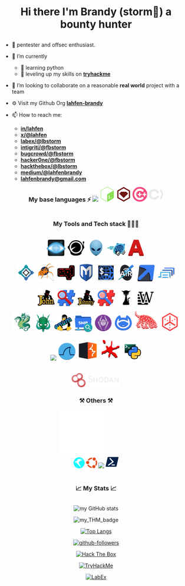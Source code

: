 <!--
get icon list here
https://github.com/tandpfun/skill-icons?tab=readme-ov-file#icons-list
-->

<h1 align="center" style="display: inline-block; margin: 1rem auto">
 Hi there  I'm Brandy (storm🎃) a bounty hunter
</h1>

- 🔭 pentester and offsec enthusiast.

- 🧠 I’m currently
  - 🦀 learning python
  - 🚀 leveling up my skills on **[tryhackme](https://tryhackme.com/p/Lbstorm)**

- 👯 I’m looking to collaborate on a reasonable **real world** project with a team
<!-- - 🤔 I’m looking for help with ... -->
- ⚙️ Visit my Github Org **[lahfen-brandy](https://github.com/lahfen-brandy)**

- 📫 How to reach me:
  - **[in/lahfen](https://www.linkedin.com/in/lahfen-brandy-82a296353/)**
  - **[x/@lahfen](https://x.com/LahfenB34295)**
  - **[labex/@lbstorm](https://labex.io/users/lb-storm-38355818)**
  - **[intigriti/@fbstorm](https://app.intigriti.com/researcher/profile/fbstorm)**
  - **[bugcrowd/@fbstorm](https://bugcrowd.com/h/fbstorm)**
  - **[hacker0ne/@fbstorm](https://hackerone.com/fbstorma)**
  - **[hackthebox/@lbstorm](https://app.hackthebox.com/users/2388971)**
  - **[medium/@lahfenbrandy](https://medium.com/@lahfenbrandy)**
  - **<lahfenbrandy@gmail.com>**

<!-- - 😄 Pronouns: He/Him -->
<!-- - ⚡⚡ Fun fact:  -->

<!--
cool flowery effect
<img align="left" src="https://user-images.githubusercontent.com/65187002/144930161-2f783401-8d27-4fdf-a2f7-cc0ba32f1f1f.gif" width="30%" style="display:inline;">
<img align="right" src="https://user-images.githubusercontent.com/65187002/144930161-2f783401-8d27-4fdf-a2f7-cc0ba32f1f1f.gif" width="30%" style="display:inline;">
-->

<div align="center">
  <h3 style="display: inline-block">
    My base languages ⚡
  </h3>

  <img src="https://skillicons.dev/icons?i=py" width="9%"/>
  <img src="./Languages/image-4.png" width="8%">
  <img src="./Languages/image-6.png" width="8%">
  <img src="./Languages/image-7.png" width="8%">
  <img src="./Languages/image-8.png" width="8%">
</div>

<div align="center">
  <h3 style="display: inline-block">
    My Tools and Tech stack 👨🏻‍💻
  </h3>

  <img src="./Tools/nmap-logo.svg" width="10%" /> <img src="./Tools/subfinder-logo.svg" width="10%"/> <img src="./Tools/nikto-logo.svg" width="10%" /> <img src="./Tools/gobuster-logo.svg" width="10%" /> <img src="./Tools/amass-logo.svg" width="10%" />
  <br />
  
<img src="./Tools/dirsearch-logo.svg" width="10%" /> <img src="./Tools/exploitdb-logo.svg" width="10%" /> <img src="./Tools/sqlmap-logo.svg" width="10%" /> <img src="./Tools/metasploit-logo.svg" width="10%" /> <img src="./Tools/webshells-logo.svg" width="10%" /> <img src="./Tools/aircrack-ng-logo.svg" width="10%" /> <img src="./Tools/responder-logo.svg" width="10%" /> <img src="./Tools/seclists-logo.svg" width="10%" />
  <br />

 <img src="./Tools/john-logo.svg" width="10%" /> <img src="./Tools/hash-identifier-logo.svg" width="10%" /> <img src="./Tools/johnny-logo.svg" width="10%" /> <img src="./Tools/hashid-logo.svg" width="10%" /> <img src="./Tools/hashcat-logo.svg" width="10%" /> <img src="./Tools/wordlists-logo.svg" width="10%" />
  <br />
  <img src="./Tools/hydra-logo.svg" width="11%" /> <img src="./Tools/crackmapexec-logo.svg" width="10%" /> <img src="./Tools/enum4linux-logo.svg" width="10%" /> <img src="./Tools/smbmap-logo.svg" width="10%" /> <img src="./Tools/netexec-logo.svg" width="10%" /> <img src="./Tools/netcat-logo.svg" width="10%" /> <img src="./Tools/bloodhound-logo.svg" width="13%" /> <img src="./Tools/theharvester-logo.svg" width="11%" />
  <br />

  <img src="https://skillicons.dev/icons?i=github" width="62"/> <img src="./Tools/wireshark-logo.svg" width="10%" /> <img src="./Tools/burpsuite-logo.svg" width="11%" /> <img src="./Tools/ollydbg-logo.svg" width="12%" /> <img src="./Tools/impacket-logo.svg" width="10%" />
  
  <br/>
  <img src="./Tools/shodan.webp" width="26%" />
</div>

<div align="center">
  <h3 style="display: inline-block">
    ⚒️ Others ⚒️
  </h3>
  <div style="dispaly:flex; width: 200px; position: relative; align-items:center; justify-content:center">
 <img src="./OS'/image-1.png" width="120" style="margin-right:80px; cursor:pointer"/> <img src="./OS'/image-3.png" width="30"style="cursor:pointer"/> <img src="./OS'/image.png" width="30" yy/> <img src="https://skillicons.dev/icons?i=windows" width="30"/> <img src="./Languages/image-5.png" width="35"/>
 </div> 
</div>
</br>
<div align="center">
  <h3 style="display: inline-block"> 
    📈 My Stats 📈
  </h3>

  ![my GitHub stats](https://github-readme-stats.vercel.app/api?username=lahfen-brandy&show_icons=true&hide=&count_private=true&title_color=3382ed&text_color=ffffff&icon_color=22c55e&bg_color=000000&hide_border=true&show_icons=true)

   ![my_THM_badge](https://tryhackme.com/api/v2/badges/public-profile?userPublicId=4797388)

[![Top Langs](https://github-readme-stats.vercel.app/api/top-langs/?username=lahfen-brandy&layout=compact&title_color=3382ed&text_color=ffffff&icon_color=22c55e&bg_color=000000&hide_border=true&locale=en)](https://github.com/anuraghazra/github-readme-stats)


  [![github-followers](https://img.shields.io/github/followers/lahfen-brandy?logo=github&style=for-the-badge&color=22c55e&labelColor=000000)](https://github.com/lahfen-brandy)

  [![Hack The Box](https://img.shields.io/badge/Hack%20The%20Box-6CC644?style=flat-square&logo=hackthebox&logoColor=black)](https://app.hackthebox.com/users/2388971) 

[![TryHackMe](https://img.shields.io/badge/TryHackMe-FF4769?style=flat-square&logo=tryhackme&logoColor=black)](https://tryhackme.com/p/Lbstorm)  

[![LabEx](https://img.shields.io/badge/LabEx-008080?style=flat-square&logo=linux&logoColor=black)](https://labex.io/users/lb-storm-38355818)
</div>